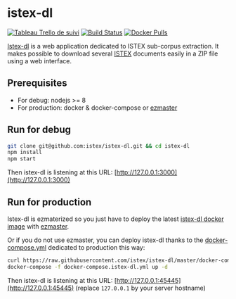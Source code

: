 # istex-dl

[![Tableau Trello de suivi](https://user-images.githubusercontent.com/328244/29981270-6381ed6c-8f4d-11e7-9b35-6f77b7df853f.png)](https://trello.com/b/DIEeZLDw/istex-dl-suivi-t%C3%A9l%C3%A9chargez-un-corpus-istex) [![Build Status](https://travis-ci.org/istex/istex-dl.svg?branch=master)](https://travis-ci.org/istex/istex-dl) [![Docker Pulls](https://img.shields.io/docker/pulls/istex/istex-dl.svg)](https://registry.hub.docker.com/u/istex/istex-dl/)

[Istex-dl](https://dl.istex.fr) is a web application dedicated to ISTEX
sub-corpus extraction. It makes possible to download several
[ISTEX](https://www.istex.fr) documents easily in a ZIP file using a web
interface.

## Prerequisites

- For debug: nodejs >= 8
- For production: docker & docker-compose or [ezmaster](https://github.com/inist-cnrs/ezmaster)

## Run for debug

```bash
git clone git@github.com:istex/istex-dl.git && cd istex-dl
npm install
npm start
```

Then istex-dl is listening at this URL: [http://127.0.0.1:3000](http://127.0.0.1:3000)

## Run for production

Istex-dl is ezmaterized so you just have to deploy the latest [istex-dl docker image](https://hub.docker.com/r/istex/istex-dl/builds/) with [ezmaster](https://github.com/Inist-CNRS/ezmaster).

Or if you do not use ezmaster, you can deploy istex-dl thanks to the [docker-compose.yml](https://github.com/istex/istex-dl/blob/master/docker-compose.yml) dedicated to production this way:

```bash
curl https://raw.githubusercontent.com/istex/istex-dl/master/docker-compose.yml > docker-compose.istex-dl.yml
docker-compose -f docker-compose.istex-dl.yml up -d
```

Then istex-dl is listening at this URL: [http://127.0.0.1:45445](http://127.0.0.1:45445) (replace `127.0.0.1` by your server hostname)

